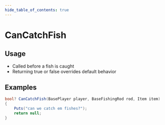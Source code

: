 ```yaml
---
hide_table_of_contents: true
---
```


# CanCatchFish

## Usage

* Called before a fish is caught
* Returning true or false overrides default behavior

## Examples

```csharp title=""
bool? CanCatchFish(BasePlayer player, BaseFishingRod rod, Item item)
{
    Puts("can we catch em fishes?");
    return null;
}
```
